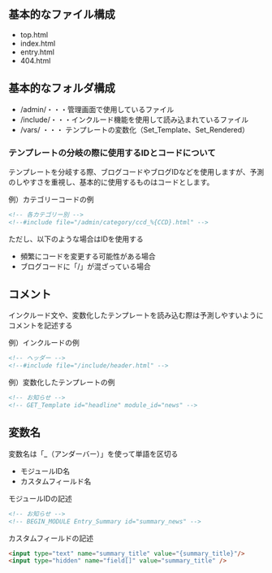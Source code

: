 基本的なファイル構成
------
* top.html
* index.html
* entry.html
* 404.html


基本的なフォルダ構成
------
* /admin/・・・管理画面で使用しているファイル
* /include/・・・インクルード機能を使用して読み込まれているファイル
* /vars/ ・・・ テンプレートの変数化（Set_Template、Set_Rendered）

### テンプレートの分岐の際に使用するIDとコードについて
テンプレートを分岐する際、ブログコードやブログIDなどを使用しますが、予測のしやすさを重視し、基本的に使用するものはコードとします。

例）カテゴリーコードの例
```html
<!-- 各カテゴリー別 -->
<!--#include file="/admin/category/ccd_%{CCD}.html" -->
```

ただし、以下のような場合はIDを使用する
* 頻繁にコードを変更する可能性がある場合
* ブログコードに「/」が混ざっている場合

コメント
------

インクルード文や、変数化したテンプレートを読み込む際は予測しやすいようにコメントを記述する

例）インクルードの例
```html
<!-- ヘッダー -->
<!--#include file="/include/header.html" -->
```
例）変数化したテンプレートの例
```html
<!-- お知らせ -->
<!-- GET_Template id="headline" module_id="news" -->
```

変数名
------
変数名は「_（アンダーバー）」を使って単語を区切る

* モジュールID名
* カスタムフィールド名

モジュールIDの記述
```html
<!-- お知らせ -->
<!-- BEGIN_MODULE Entry_Summary id="summary_news" -->
```
カスタムフィールドの記述
```html
<input type="text" name="summary_title" value="{summary_title}"/>
<input type="hidden" name="field[]" value="summary_title" />
```
